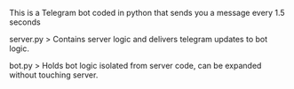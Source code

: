 This is a Telegram bot coded in python that sends you a message every 1.5 seconds

server.py > 
Contains server logic and delivers telegram updates to bot logic.

bot.py > 
Holds bot logic isolated from server code, can be expanded without touching server.
